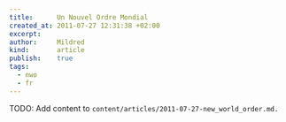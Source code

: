 ```yaml
---
title:      Un Nouvel Ordre Mondial
created_at: 2011-07-27 12:31:38 +02:00
excerpt:
author:     Mildred
kind:       article
publish:    true
tags:
  - nwo
  - fr
---
```


TODO: Add content to `content/articles/2011-07-27-new_world_order.md.`
